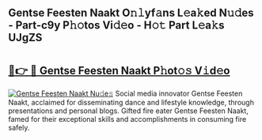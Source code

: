 ## Gentse Feesten Naakt O𝚗𝚕yf𝚊ns L𝚎a𝚔ed N𝚞𝚍es - Part-c9y P𝚑𝚘tos Vi𝚍𝚎o - H𝚘𝚝 Part L𝚎a𝚔s UJgZS

# <h2><a href="http://kf2s29i.oniu.top/?m=Gentse+Feesten+Naakt">🔗👉 🔴 Gentse Feesten Naakt P𝚑ot𝚘𝚜 V𝚒d𝚎o</a></h2>

[![Gentse Feesten Naakt Nu𝚍e𝚜](https://i.imgur.com/0qMVB7G.gif)](http://kf2s29i.oniu.top/?m=Gentse+Feesten+Naakt)
Social media innovator Gentse Feesten Naakt, acclaimed for disseminating dance and lifestyle knowledge, through presentations and personal blogs. Gifted fire eater Gentse Feesten Naakt, famed for their exceptional skills and accomplishments in consuming fire safely.  
